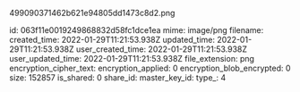 499090371462b621e94805dd1473c8d2.png

id: 063f11e0019249868832d58fc1dce1ea
mime: image/png
filename: 
created_time: 2022-01-29T11:21:53.938Z
updated_time: 2022-01-29T11:21:53.938Z
user_created_time: 2022-01-29T11:21:53.938Z
user_updated_time: 2022-01-29T11:21:53.938Z
file_extension: png
encryption_cipher_text: 
encryption_applied: 0
encryption_blob_encrypted: 0
size: 152857
is_shared: 0
share_id: 
master_key_id: 
type_: 4